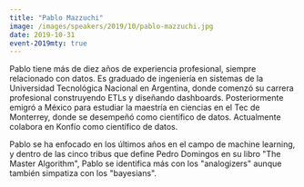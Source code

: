 ```yaml
---
title: "Pablo Mazzuchi"
image: /images/speakers/2019/10/pablo-mazzuchi.jpg
date: 2019-10-31
event-2019mty: true
---
```


Pablo tiene más de diez años de experiencia profesional, siempre relacionado con datos. Es graduado de ingeniería en sistemas de la Universidad Tecnológica Nacional en Argentina, donde comenzó su carrera profesional construyendo ETLs y diseñando dashboards. Posteriormente emigró a México para estudiar la maestría en ciencias en el Tec de Monterrey, donde se desempeñó como científico de datos. Actualmente colabora en Konfío como científico de datos.

Pablo se ha enfocado en los últimos años en el campo de machine learning, y dentro de las cinco tribus que define Pedro Domingos en su libro "The Master Algorithm", Pablo se identifica más con los "analogizers" aunque también simpatiza con los "bayesians".